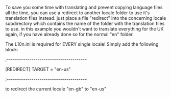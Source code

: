 To save you some time with translating and prevent copying language files all the time, you can use a redirect
to another locale folder to use it's translation files instead. just place a file "redirect" into the concerning
locale subdirectory which contains the name of the folder with the translation files to use. in this example you
wouldn't want to translate everything for the UK again, if you have already done so for the normal "en" folder.

The L10n.ini is required for EVERY single locale!
Simply add the following block:

;---------------------------------------

[REDIRECT]
TARGET = "en-us"

;---------------------------------------

to redirect the current locale "en-gb" to "en-us"

